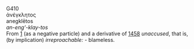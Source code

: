 <body>
  <p>G410<br>  ἀνέγκλητος  <br> anegklētos  <br><i>an-eng‘-klay-tos </i><br>From <a href="g0001.htm">1</a> (as a negative particle) and a derivative of <a href="g1458.htm">1458</a>  <i>unaccused</i>, that is, (by implication) <i>irreproachable:</i> - blameless.<br></p>
 </body>